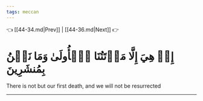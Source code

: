 ```yaml
---
tags: meccan
---
```


👈 [[44-34.md|Prev]] | [[44-36.md|Next]] 👉

# إِنۡ هِيَ إِلَّا مَوۡتَتُنَا ٱلۡأُولَىٰ وَمَا نَحۡنُ بِمُنشَرِينَ

There is not but our first death, and we will not be resurrected

---

